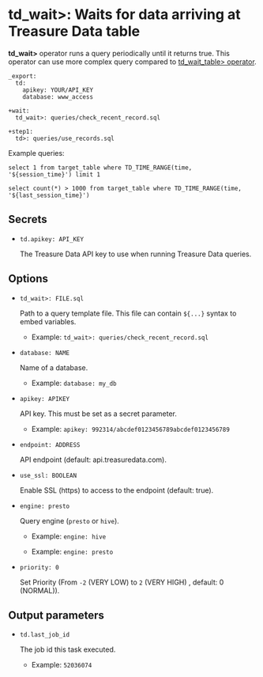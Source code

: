 # td_wait>: Waits for data arriving at Treasure Data table

**td_wait>** operator runs a query periodically until it returns true. This operator can use more complex query compared to [td_wait_table> operator](../td_wait_table.html).

    _export:
      td:
        apikey: YOUR/API_KEY
        database: www_access

    +wait:
      td_wait>: queries/check_recent_record.sql

    +step1:
      td>: queries/use_records.sql

Example queries:

    select 1 from target_table where TD_TIME_RANGE(time, '${session_time}') limit 1

    select count(*) > 1000 from target_table where TD_TIME_RANGE(time, '${last_session_time}')

## Secrets

* `td.apikey: API_KEY`

  The Treasure Data API key to use when running Treasure Data queries.

## Options

* `td_wait>: FILE.sql`

  Path to a query template file. This file can contain `${...}` syntax to embed variables.

  * Example: `td_wait>: queries/check_recent_record.sql`

* `database: NAME`

  Name of a database.

  * Example: `database: my_db`

* `apikey: APIKEY`

  API key. This must be set as a secret parameter.

  * Example: `apikey: 992314/abcdef0123456789abcdef0123456789`

* `endpoint: ADDRESS`

  API endpoint (default: api.treasuredata.com).

* `use_ssl: BOOLEAN`

  Enable SSL (https) to access to the endpoint (default: true).

* `engine: presto`

  Query engine (`presto` or `hive`).

  * Example: `engine: hive`

  * Example: `engine: presto`

* `priority: 0`

  Set Priority (From `-2` (VERY LOW) to `2` (VERY HIGH) , default: 0 (NORMAL)).

## Output parameters

* `td.last_job_id`

  The job id this task executed.

  * Example: `52036074`

